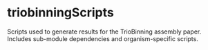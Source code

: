 # triobinningScripts

Scripts used to generate results for the TrioBinning assembly paper. Includes sub-module dependencies and organism-specific scripts.
